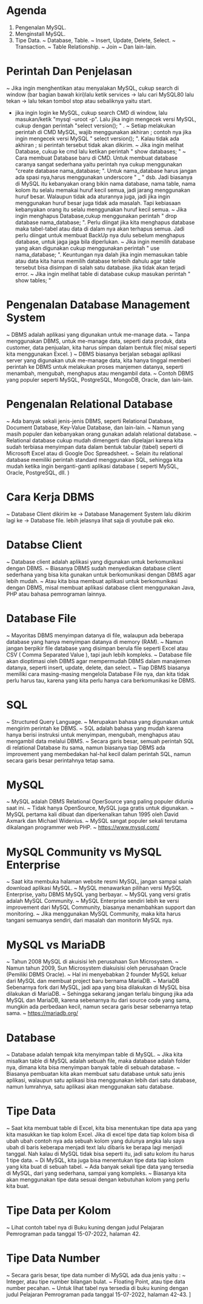 # Agenda
1. Pengenalan MySQL.
2. Menginstall MySQL.
3. Tipe Data.
~ Database, Table.
~ Insert, Update, Delete, Select. 
~ Transaction.
~ Table Relationship.
~ Join
~ Dan lain-lain.

 # Perintah Dan Penjelasan
~ Jika ingin menghentikan atau menyalakan MySQL, cukup search di window (bar bagian bawah kiri)lalu ketik services -> lalu cari MySQL80 lalu tekan -> lalu tekan tombol stop atau sebaliknya yaitu start.
- jika ingin login ke MySQL, cukup search CMD di window, lalu masukan/ketik "mysql -uroot -p". Lalu jika ingin mengecek versi MySQL, cukup dengan perintah "select version(); " .
~ Setiap melakukan perintah di CMD MySQL, wajib menggunakan akhiran ; contoh nya jika ingin mengecek versi MySQL " select version(); ". Kalau tidak ada akhiran ; si perintah tersebut tidak akan dikirim.
~ Jika ingin melihat Database, cukup ke cmd lalu ketikan perintah " show databases; "
~ Cara membuat Database baru di CMD. Untuk membuat database caranya sangat sederhana yaitu perintah nya cukup menggunakan "create database nama_database; ". Untuk nama_database harus jangan ada spasi nya,harus menggunakan underscore " _ " dsb. Jadi biasanya di MySQL itu kebanyakan orang bikin nama database, nama table, nama kolom itu selalu memakai huruf kecil semua, jadi jarang menggunakan huruf besar. Walaupun tidak ada aturannya juga, jadi jika ingin menggunakan huruf besar juga tidak ada masalah. Tapi kebiasaan kebanyakan orang itu selalu menggunakan huruf kecil semua.
~ Jika ingin menghapus Database,cukup menggunakan perintah " drop database nama_database; ". Perlu diingat jika kita menghapus database maka tabel-tabel atau data di dalam nya akan terhapus semua. Jadi perlu diingat untuk membuat BackUp nya dulu sebelum menghapus database, untuk jaga jaga bila diperlukan.
~ Jika ingin memilih database yang akan digunakan cukup menggunakan perintah " use nama_database; ". Keuntungan nya dalah jika ingin memasukan table atau data kita harus memilih database terlebih dahulu agar table tersebut bisa disimpan di salah satu database. jika tidak akan terjadi error.
~ Jika ingin melihat table di database cukup masukan perintah " show tables; "

# Pengenalan Database Management System
~ DBMS adalah aplikasi yang digunakan untuk me-manage data.
~ Tanpa menggunakan DBMS, untuk me-manage data, seperti data produk, data customer, data penjualan, kita harus simpan dalam bentuk file( misal seperti kita menggunakan Excel. )
~ DBMS biasanya berjalan sebagai aplikasi server yang digunakan utuk me-manage data, kita hanya tinggal memberi perintah ke DBMS untuk melakukan proses manjemen datanya, seperti menambah, mengubah, menghapus atau mengambil data.
~ Contoh DBMS yang populer seperti MySQL, PostgreSQL, MongoDB, Oracle, dan lain-lain.

# Pengenalan Relational Database
~ Ada banyak sekali jenis-jenis DBMS, seperti Relational Database, Document Database, Key-Value Database, dan lain-lain.
~ Namun yang masih populer dan kebanyakan orang gunakan adalah relational database.
~ Relational database cukup mudah dimengerti dan dipelajari karena kita sudah terbiasa menyimpan data dalam bentuk tabular (tabel) seperti di Microsoft Excel atau di Google Doc Spreadsheet.
~ Selain itu relational database memiliki perintah standard menggunakan SQL, sehingga kita mudah ketika ingin berganti-ganti aplikasi database ( seperti MySQL, Oracle, PostgreSQL, dll. )

# Cara Kerja DBMS
~ Database Client dikirim ke -> Database Management System lalu dikirim lagi ke -> Database file. lebih jelasnya lihat saja di youtube pak eko.

# Databse Client
~ Database client adalah aplikasi yang digunakan untuk berkomunikasi dengan DBMS.
~ Biasanya DBMS sudah menyediakan database client sederhana yang bisa kita gunakan untuk berkomunikasi dengan DBMS agar lebih mudah.
~ Atau kita bisa membuat aplikasi untuk berkomunikasi dengan DBMS, misal membuat aplikasi database client menggunakan Java, PHP atau bahasa pemrograman lainnya.

# Database File 
~ Mayoritas DBMS menyimpan datanya di file, walaupun ada beberapa database yang hanya menyimpan datanya di memory (RAM).
~ Namun jangan berpikir file database yang disimpan berula file seperti Excel atau CSV ( Comma Separated Value ), tapi jauh lebih kompleks.
~ Database file akan dioptimasi oleh DBMS agar mempermudah DBMS dalam manajemen datanya, seperti insert, update, delete, dan select.
~ Tiap DBMS biasanya memiliki cara masing-masing mengelola Database File nya, dan kita tidak perlu harus tau, karena yang kita perlu hanya cara berkomunikasi ke DBMS.

# SQL
~ Structured Query Language.
~ Merupakan bahasa yang digunakan untuk mengirim perintah ke DBMS.
~ SQL adalah bahasa yang mudah karena hanya berisi instruksi untuk menyimpan, mengubah, menghapus atau mengambil data melalui DBMS.
~ Secara garis besar, semuah perintah SQL  di relational Database itu sama, namun biasanya tiap DBMS ada improvement yang membedakan hal-hal kecil dalam perintah SQL, namun secara garis besar perintahnya tetap sama.

# MySQL
~ MySQL adalah DBMS Relational OperSource yang paling populer didunia saat ini.
~ Tidak hanya OpenSource, MySQL juga gratis untuk digunakan.
~ MySQL pertama kali dibuat dan diperkenalkan tahun 1995 oleh David Axmark dan Michael Widenius.
~ MySQL sangat populer sekali terutama dikalangan programmer web PHP.
~ https://www.mysql.com/

# MySQL Community vs MySQL Enterprise
~ Saat kita membuka halaman website resmi MySQL, jangan sampai salah download aplikasi MySQL.
~ MySQL menawarkan pilihan versi MySQL Enterprise, yaitu DBMS MySQL yang berbayar.
~ MySQL yang versi gratis adalah MySQL Community.
~ MySQL Enterprise sendiri lebih ke versi improvement dari MySQL Community, biasanya menambahkan support dan monitoring.
~ Jika menggunakan MySQL Community, maka kita harus tangani semuanya sendiri, dari masalah dan monitorin MySQL nya.

# MySQL vs MariaDB
~ Tahun 2008 MySQL di akuisisi leh perusahaan Sun Microsystem.
~ Namun tahun 2009, Sun Microsystem diakuisisi oleh perusahaan Oracle (Pemiliki DBMS Oracle).
~ Hal ini menyebabkan 2 founder MySQL keluar dari MySQL dan membuat project baru bernama MariaDB.
~ MariaDB Sebenarnya fork dari MySQL, jadi apa yang bisa dilakukan di MySQL bisa dilakukan di MariaDB.
~ Sehingga sekarang jangan terlalu bingung jika ada MySQL dan MariaDB, karena sebenarnya itu dari source code yang sama, mungkin ada perbedaan kecil, namun secara garis besar sebenarnya tetap sama.
~ https://mariadb.org/

# Database
~ Database adalah tempak kita menyimpan table di MySQL.
~ Jika kita misalkan table di MySQL adalah sebuah file, maka database adalah folder nya, dimana kita bisa menyimpan banyak table di sebuah database.
~ Biasanya pembuatan kita akan membuat satu database untuk satu jenis aplikasi, walaupun satu aplikasi bisa menggunakan lebih dari satu database, namun lumrahnya, satu aplikasi akan menggunakan satu database.

# Tipe Data
~ Saat kita membuat table di Excel, kita bisa menentukan tipe data apa yang kita masukkan ke tiap kolom Excel. Jika di excel tipe data tiap kolom bisa di ubah ubah contoh nya ada sebuah kolom yang dulunya angka lalu saya ubah di baris keberapa menjadi text lalu dibaris ke berapa lagi menjadi tanggal. Nah kalau di MySQL tidak bisa seperti itu, jadi satu kolom itu harus 1 tipe data. 
~ Di MySQL, kita juga bisa menentukan tipe data tiap kolom yang kita buat di sebuah tabel. 
~ Ada banyak sekali tipe data yang tersedia di MySQL, dari yang sederhana, sampai yang kompleks.
~ Biasanya kita akan menggunakan tipe data sesuai dengan kebutuhan kolom yang perlu kita buat.

# Tipe Data per Kolom
~ Lihat contoh tabel nya di Buku kuning dengan judul Pelajaran Pemrograman pada tanggal 15-07-2022, halaman 42.

# Tipe Data Number
~ Secara garis besar, tipe data number di MySQL ada dua jenis yaitu :
~ Integer, atau tipe number bilangan bulat.
~ Floating Point, atau tipe data number pecahan.
~ Untuk lihat tabel nya tersedia di buku kuning dengan judul Pelajaran Pemrograman pada tanggal 15-07-2022, halaman 42-43. ]

